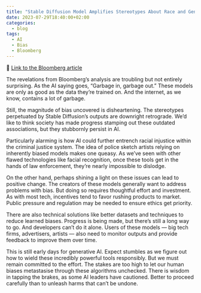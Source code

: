 ```yaml
---
title: "Stable Diffusion Model Amplifies Stereotypes About Race and Gender"
date: 2023-07-29T18:40:00+02:00
categories:
  - blog
tags:
  - AI
  - Bias
  - Bloomberg
---
```

🔗 [Link to the Bloomberg article](https://www.bloomberg.com/graphics/2023-generative-ai-bias/)

The revelations from Bloomberg’s analysis are troubling but not entirely surprising. As the AI saying goes, “Garbage in, garbage out.” These models are only as good as the data they’re trained on. And the internet, as we know, contains a lot of garbage.

Still, the magnitude of bias uncovered is disheartening. The stereotypes perpetuated by Stable Diffusion’s outputs are downright retrograde. We’d like to think society has made progress stamping out these outdated associations, but they stubbornly persist in AI.

Particularly alarming is how AI could further entrench racial injustice within the criminal justice system. The idea of police sketch artists relying on inherently biased models makes one queasy. As we’ve seen with other flawed technologies like facial recognition, once these tools get in the hands of law enforcement, they’re nearly impossible to dislodge.

On the other hand, perhaps shining a light on these issues can lead to positive change. The creators of these models generally want to address problems with bias. But doing so requires thoughtful effort and investment. As with most tech, incentives tend to favor rushing products to market. Public pressure and regulation may be needed to ensure ethics get priority.

There are also technical solutions like better datasets and techniques to reduce learned biases. Progress is being made, but there’s still a long way to go. And developers can’t do it alone. Users of these models — big tech firms, advertisers, artists — also need to monitor outputs and provide feedback to improve them over time.

This is still early days for generative AI. Expect stumbles as we figure out how to wield these incredibly powerful tools responsibly. But we must remain committed to the effort. The stakes are too high to let our human biases metastasise through these algorithms unchecked. There is wisdom in tapping the brakes, as some AI leaders have cautioned. Better to proceed carefully than to unleash harms that can’t be undone.
